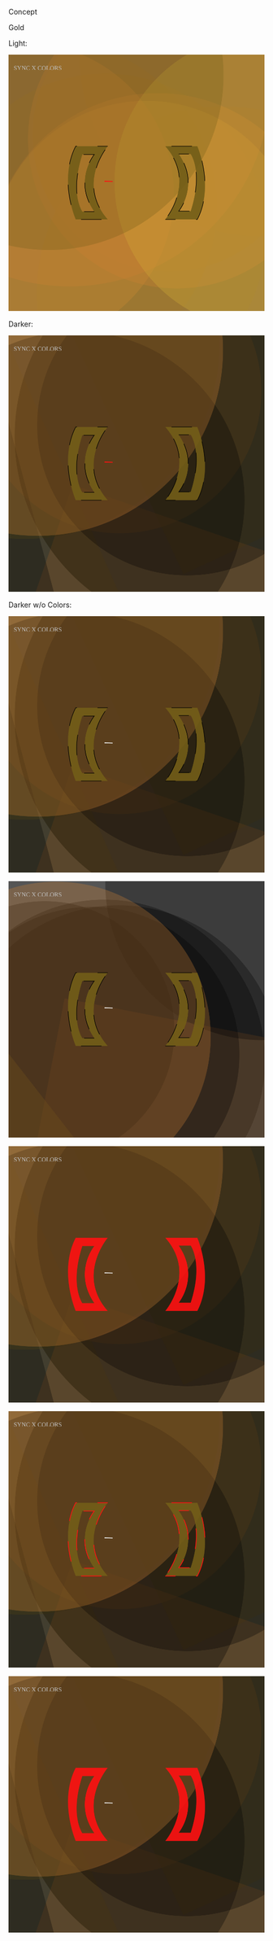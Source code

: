 
Concept

Gold

Light:

![](gold_concept.svg)

Darker:

![](gold_concept_darker.svg)

Darker w/o Colors:

![](gold_concept_dark_nocolors2.svg)

![](gold_concept_dark_nocolors.svg)

![](gold_concept_color_fill.svg)

![](gold_dark_colors_shimmer.svg)

![](gold_dark_color_drift.svg)
